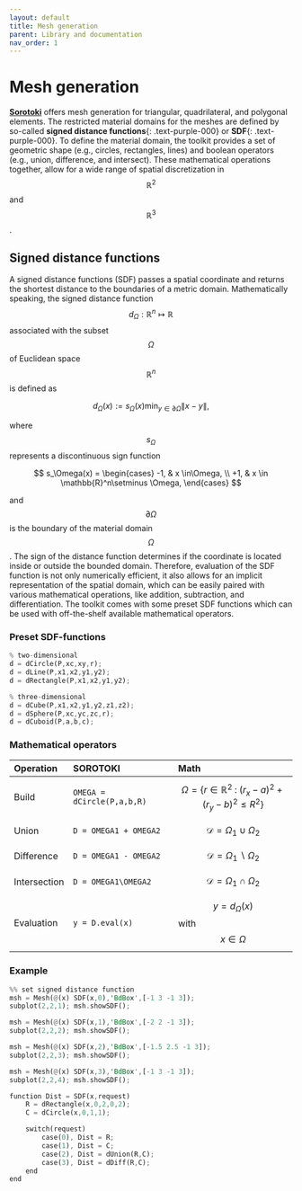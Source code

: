 ```yaml
---
layout: default
title: Mesh generation
parent: Library and documentation
nav_order: 1
---
```


<script src="https://cdn.mathjax.org/mathjax/latest/MathJax.js?config=TeX-AMS-MML_HTMLorMML" type="text/javascript"></script> 

<!-- <div align="center"> <img src="./src/mesh.png" width="650"> </div> -->

# Mesh generation
[**Sorotoki**](https://bjcaasenbrood.github.io/SorotokiCode/) offers mesh generation for triangular, quadrilateral, and polygonal elements. The restricted material domains for the meshes are defined by so-called **signed distance functions**{: .text-purple-000} or **SDF**{: .text-purple-000}. To define the material domain, the toolkit provides a set of geometric shape (e.g., circles, rectangles, lines) and boolean operators (e.g., union, difference, and intersect). These mathematical operations together, allow for a wide range of spatial discretization in $$\mathbb{R}^2$$ and $$\mathbb{R}^3$$. 

## Signed distance functions
A signed distance functions (SDF) passes a spatial coordinate and returns the shortest distance to the boundaries of a metric domain. Mathematically speaking, the signed distance function $$d_\Omega: \mathbb{R}^n \mapsto \mathbb{R}$$ associated with the subset $$\Omega$$ of Euclidean space $$\mathbb{R}^n$$ is defined as

$$ d_\Omega(x) := s_\Omega(x) \min_{y \in \partial \Omega} \lVert x - y \rVert,$$ 

where $$s_\Omega$$ represents a discontinuous sign function

$$ s_\Omega(x) = 
\begin{cases}
-1, & x \in\Omega, \\
+1, & x \in \mathbb{R}^n\setminus \Omega,
\end{cases}
$$

and $$\partial \Omega$$ is the boundary of the material domain $$\Omega$$. The sign of the distance function determines if the coordinate is located inside or outside the bounded domain. Therefore, evaluation of the SDF function is not only numerically efficient, it also allows for an implicit representation of the spatial domain, which can be easily paired with various mathematical operations, like addition, subtraction, and differentiation. The toolkit comes with some preset SDF functions which can be used with off-the-shelf available mathematical operators.

### Preset SDF-functions
```rust
% two-dimensional
d = dCircle(P,xc,xy,r);
d = dLine(P,x1,x2,y1,y2);
d = dRectangle(P,x1,x2,y1,y2);

% three-dimensional
d = dCube(P,x1,x2,y1,y2,z1,z2);
d = dSphere(P,xc,yc,zc,r);
d = dCuboid(P,a,b,c);
```


### Mathematical operators

| Operation   | SOROTOKI     | Math  |
|:-------------|:------------------|:------|
| Build    | `OMEGA = dCircle(P,a,b,R)` | $$\Omega = \left\{r\in \mathbb{R}^2 \; : \; (r_x-a)^2 + (r_y - b)^2 \le R^2 \right\} $$ |
| Union    | `D = OMEGA1 + OMEGA2` | $$\mathcal{D} = \Omega_1 \cup \Omega_2$$  |
| Difference    | `D = OMEGA1 - OMEGA2` | $$\mathcal{D} = \Omega_1  \backslash \Omega_2$$  |
| Intersection    | `D = OMEGA1\OMEGA2` | $$\mathcal{D} = \Omega_1 \cap \Omega_2$$  |
| Evaluation    | `y = D.eval(x)` | $$y = d_\Omega(x)$$ with $$x\in \Omega$$ |


### Example

```rust
%% set signed distance function
msh = Mesh(@(x) SDF(x,0),'BdBox',[-1 3 -1 3]);
subplot(2,2,1); msh.showSDF();

msh = Mesh(@(x) SDF(x,1),'BdBox',[-2 2 -1 3]);
subplot(2,2,2); msh.showSDF();

msh = Mesh(@(x) SDF(x,2),'BdBox',[-1.5 2.5 -1 3]);
subplot(2,2,3); msh.showSDF();

msh = Mesh(@(x) SDF(x,3),'BdBox',[-1 3 -1 3]);
subplot(2,2,4); msh.showSDF();

function Dist = SDF(x,request)
    R = dRectangle(x,0,2,0,2);
    C = dCircle(x,0,1,1);

    switch(request)
        case(0), Dist = R;
        case(1), Dist = C;
        case(2), Dist = dUnion(R,C);
        case(3), Dist = dDiff(R,C);
    end
end
```